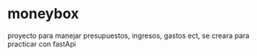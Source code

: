 # moneybox
proyecto para manejar presupuestos, ingresos, gastos ect, se creara para practicar con fastApi
